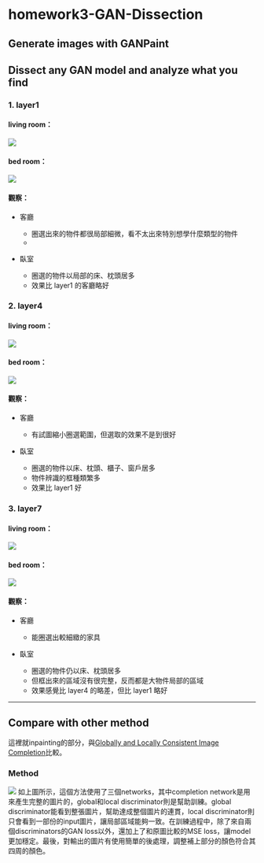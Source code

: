 # homework3-GAN-Dissection

## Generate images with GANPaint

## Dissect any GAN model and analyze what you find
### 1. layer1
#### living room：
![](https://imgur.com/3OTnaOq.png)
#### bed room：
![](https://imgur.com/EQCiuFc.png)
#### 觀察：
* 客廳

    - 圈選出來的物件都很局部細微，看不太出來特別想學什麼類型的物件
    - 

* 臥室

    - 圈選的物件以局部的床、枕頭居多
    - 效果比 layer1 的客廳略好

### 2. layer4
#### living room：
![](https://imgur.com/yaoQO35.png)

#### bed room：
![](https://imgur.com/6Wj5QfG.png)
#### 觀察：
* 客廳

    - 有試圖縮小圈選範圍，但選取的效果不是到很好

* 臥室

    - 圈選的物件以床、枕頭、櫃子、窗戶居多
    - 物件辨識的框種類繁多
    - 效果比 layer1 好

### 3. layer7
#### living room：
![](https://imgur.com/pK07WML.png)
#### bed room：
![](https://imgur.com/G9R0RB6.png)
#### 觀察：
* 客廳

    - 能圈選出較細緻的家具

* 臥室

    - 圈選的物件仍以床、枕頭居多
    - 但框出來的區域沒有很完整，反而都是大物件局部的區域
    - 效果感覺比 layer4 的略差，但比 layer1 略好 


---
## Compare with other method
這裡就inpainting的部分，與[Globally and Locally Consistent Image Completion](http://iizuka.cs.tsukuba.ac.jp/projects/completion/en/)比較。

### Method
![](http://iizuka.cs.tsukuba.ac.jp/projects/completion/images/model_v2.png)
如上圖所示，這個方法使用了三個networks，其中completion network是用來產生完整的圖片的，global和local discriminator則是幫助訓練。global discriminator能看到整張圖片，幫助達成整個圖片的連貫，local discriminator則只會看到一部份的input圖片，讓局部區域能夠一致。在訓練過程中，除了來自兩個discriminators的GAN loss以外，還加上了和原圖比較的MSE loss，讓model更加穩定。最後，對輸出的圖片有使用簡單的後處理，調整補上部分的顏色符合其四周的顏色。
